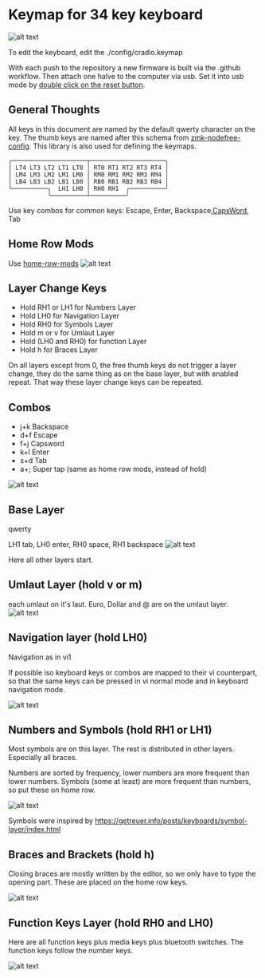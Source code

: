 # Keymap for 34 key keyboard
![alt text](resources/keyboard-layout-all-layers.png)

To edit the keyboard, edit the ./config/cradio.keymap

With each push to the repository a new firmware is built via the .github workflow. 
Then attach one halve to the computer via usb. Set it into usb mode by [double click on the reset button](https://zmk.dev/docs/user-setup#flashing-uf2-files).

## General Thoughts
All keys in this document are named by the default qwerty character on the key. 
The thumb keys are named after this schema from [zmk-nodefree-config](https://github.com/urob/zmk-nodefree-config). This library is also used for defining the keymaps.
```
╭─────────────────────┬─────────────────────╮
│ LT4 LT3 LT2 LT1 LT0 │ RT0 RT1 RT2 RT3 RT4 │
│ LM4 LM3 LM2 LM1 LM0 │ RM0 RM1 RM2 RM3 RM4 │
│ LB4 LB3 LB2 LB1 LB0 │ RB0 RB1 RB2 RB3 RB4 │
╰──────────╮  LH1 LH0 │ RH0 RH1  ╭──────────╯
           ╰──────────┴──────────╯
```
Use key combos for common keys: Escape, Enter, Backspace,[CapsWord](https://zmk.dev/docs/behaviors/caps-word), Tab

## Home Row Mods
Use [home-row-mods](https://precondition.github.io/home-row-mods#gacs)
![alt text](resources/keyboard-layout-HomeRowMods.png)

## Layer Change Keys
* Hold RH1 or LH1 for Numbers Layer 
* Hold LH0 for Navigation Layer
* Hold RH0 for Symbols Layer
* Hold m or v for Umlaut Layer
* Hold (LH0 and RH0) for function Layer
* Hold h for Braces Layer

On all layers except from 0, the free thumb keys do not trigger a layer change, they do the same thing as on the base layer, but with enabled repeat. That way these layer change keys can be repeated.

## Combos
* j+k Backspace
* d+f Escape
* f+j Capsword
* k+l Enter
* s+d Tab
* a+; Super tap (same as home row mods, instead of hold)

![alt text](resources/keyboard-layout-Combos.png)

## Base Layer
qwerty

LH1 tab, LH0 enter, RH0 space, RH1 backspace 
![alt text](resources/keyboard-layout-Base.png)

Here all other layers start.

## Umlaut Layer (hold v or m)
each umlaut on it's laut.
Euro, Dollar and @ are on the umlaut layer.
![alt text](resources/keyboard-layout-Umlaute.png)

## Navigation layer (hold LH0)
Navigation as in vi1


If possible iso keyboard keys or combos are mapped to their vi counterpart, so that the same keys can be pressed in vi normal mode and in keyboard navigation mode.

![alt text](resources/keyboard-layout-Nav.png)

## Numbers and Symbols (hold RH1 or LH1)
Most symbols are on this layer. The rest is distributed in other layers.
Especially all braces.

Numbers are sorted by frequency, lower numbers are more frequent than lower numbers.
Symbols (some at least) are more frequent than numbers, so put these on home row.

![alt text](resources/keyboard-layout-Num.png)

Symbols were inspired by https://getreuer.info/posts/keyboards/symbol-layer/index.html

## Braces and Brackets (hold h)
Closing braces are mostly written by the editor, so we only have to type the opening part. These are placed on the home row keys.

![alt text](resources/keyboard-layout-Brace.png)
## Function Keys Layer (hold RH0 and LH0)
Here are all function keys plus media keys plus bluetooth switches. The function keys follow the number keys.

![alt text](resources/keyboard-layout-Function.png)